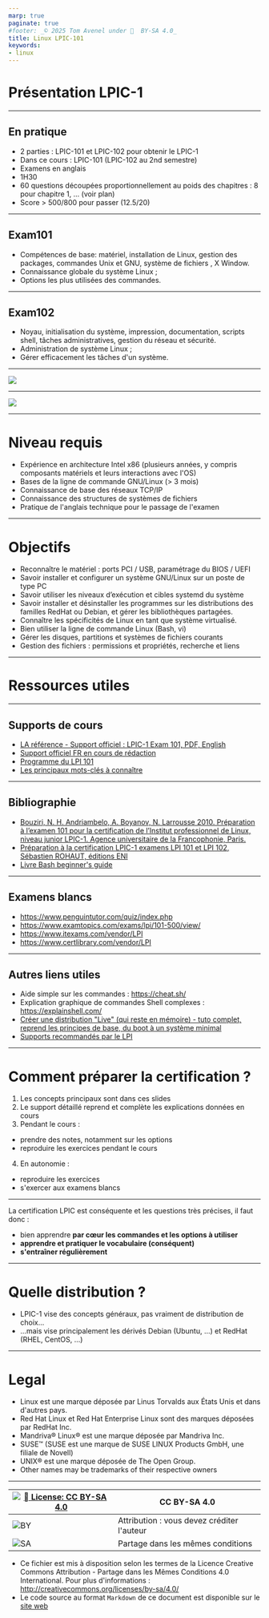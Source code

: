 ```yaml
---
marp: true
paginate: true
#footer: _© 2025 Tom Avenel under 󰵫  BY-SA 4.0_
title: Linux LPIC-101
keywords:
- linux
---
```


# Présentation LPIC-1

---

## En pratique

- 2 parties : LPIC-101 et LPIC-102 pour obtenir le LPIC-1
- Dans ce cours : LPIC-101 (LPIC-102 au 2nd semestre)
- Examens en anglais
- 1H30
- 60 questions découpées proportionnellement au poids des chapitres : 8 pour chapitre 1, ... (voir plan)
- Score > 500/800 pour passer (12.5/20)

---

## Exam101

- Compétences de base: matériel, installation de Linux, gestion des packages, commandes Unix et GNU, système de fichiers , X Window.
- Connaissance globale du système Linux ;
- Options les plus utilisées des commandes.

---

## Exam102

- Noyau, initialisation du système, impression, documentation, scripts shell, tâches administratives, gestion du réseau et sécurité.
- Administration de système Linux ;
- Gérer efficacement les tâches d'un système.

---

![](https://www.formation-lpi.com/IMG/png/01-programme-lpi101-v5.0.png)

---

![](https://www.formation-lpi.com/IMG/png/programme-lpi102-v5.0.png)

---

# Niveau requis

- Expérience en architecture Intel x86 (plusieurs années, y compris composants matériels et leurs interactions avec l'OS)
- Bases de la ligne de commande GNU/Linux (> 3 mois)
- Connaissance de base des réseaux TCP/IP
- Connaissance des structures de systèmes de fichiers
- Pratique de l'anglais technique pour le passage de l'examen

---

# Objectifs

- Reconnaître le matériel : ports PCI / USB, paramétrage du BIOS / UEFI
- Savoir installer et configurer un système GNU/Linux sur un poste de type PC
- Savoir utiliser les niveaux d’exécution et cibles systemd du système
- Savoir installer et désinstaller les programmes sur les distributions des familles RedHat ou Debian, et gérer les bibliothèques partagées.
- Connaître les spécificités de Linux en tant que système virtualisé.
- Bien utiliser la ligne de commande Linux (Bash, vi)
- Gérer les disques, partitions et systèmes de fichiers courants
- Gestion des fichiers : permissions et propriétés, recherche et liens

---

# Ressources utiles

---

## Supports de cours

- [LA référence - Support officiel : LPIC-1 Exam 101, PDF, English](https://learning.lpi.org/en/learning-materials/learning-materials/)
- [Support officiel FR en cours de rédaction](https://learning.lpi.org/fr/learning-materials/learning-materials/)
- [Programme du LPI 101](https://wiki.lpi.org/wiki/LPIC-1_Objectives_V5.0)
- [Les principaux mots-clés à connaître](https://www.linuxcertif.com/doc/keyword_category/)

---

## Bibliographie

- [Bouziri, N. H. Andriambelo, A. Boyanov, N. Larrousse 2010. Préparation à l’examen 101 pour la certification de l’Institut professionnel de Linux, niveau junior LPIC-1. Agence universitaire de la Francophonie, Paris.](https://graal.ens-lyon.fr/~ycaniou/Teaching/CertificationLPI/Support_LPIC-101.pdf)
- [Préparation à la certification LPIC-1 examens LPI 101 et LPI 102, Sébastien ROHAUT, éditions ENI](https://www.editions-eni.fr/livre/linux-preparation-a-la-certification-lpic-1-examens-lpi-101-et-lpi-102-6e-edition-9782409024962)
- [Livre Bash beginner's guide](https://ftp.traduc.org/doc-vf/guides/Bash-Beginners-Guide/)

---

## Examens blancs

- <https://www.penguintutor.com/quiz/index.php>
- <https://www.examtopics.com/exams/lpi/101-500/view/>
- <https://www.itexams.com/vendor/LPI>
- <https://www.certlibrary.com/vendor/LPI>

---

## Autres liens utiles

- Aide simple sur les commandes : <https://cheat.sh/>
- Explication graphique de commandes Shell complexes : <https://explainshell.com/>
- [Créer une distribution "Live" (qui reste en mémoire) - tuto complet, reprend les principes de base, du boot à un système minimal](https://zestedesavoir.com/tutoriels/268/creer-son-premier-rim-linux/)
- [Supports recommandés par le LPI](https://lpi-fr.net/ressources/supports-de-formation/)

---

# Comment préparer la certification ?

1. Les concepts principaux sont dans ces slides
2. Le support détaillé reprend et complète les explications données en cours
3. Pendant le cours :
  - prendre des notes, notamment sur les options
  - reproduire les exercices pendant le cours
4. En autonomie :
  - reproduire les exercices
  - s'exercer aux examens blancs

---

La certification LPIC est conséquente et les questions très précises, il faut donc :

- bien apprendre **par cœur les commandes et les options à utiliser**
- **apprendre et pratiquer le vocabulaire (conséquent)**
- **s'entraîner régulièrement**

---

# Quelle distribution ?

- LPIC-1 vise des concepts généraux, pas vraiment de distribution de choix...
- ...mais vise principalement les dérivés Debian (Ubuntu, ...) et RedHat (RHEL, CentOS, ...)

---

<!-- class: legal -->

# Legal

- Linux est une marque déposée par Linus Torvalds aux États Unis et dans d'autres pays.
- Red Hat Linux et Red Hat Enterprise Linux sont des marques déposées par RedHat Inc.
- Mandriva® Linux® est une marque déposée par Mandriva Inc.
- SUSE™ (SUSE est une marque de SUSE LINUX Products GmbH, une filiale de Novell)
- UNIX® est une marque déposée de The Open Group. 
- Other names may be trademarks of their respective owners

---

| [![󰵫  License: CC BY-SA 4.0](https://mirrors.creativecommons.org/presskit/buttons/88x31/svg/by-sa.svg)](http://creativecommons.org/licenses/by-sa/4.0/) | CC BY-SA 4.0 |
| ---------------------------------------------------------------- | ------------------------------------------ |
| ![BY](https://mirrors.creativecommons.org/presskit/icons/by.svg) | Attribution : vous devez créditer l'auteur |
| ![SA](https://mirrors.creativecommons.org/presskit/icons/sa.svg) | Partage dans les mêmes conditions          |

- Ce fichier est mis à disposition selon les termes de la Licence Creative Commons Attribution - Partage dans les Mêmes Conditions 4.0 International. Pour plus d'informations : <http://creativecommons.org/licenses/by-sa/4.0/>
- Le code source au format `Markdown` de ce document est disponible sur le [site web][site-perso]

[site-perso]: https://www.avenel.pro/
